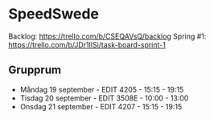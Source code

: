 # SpeedSwede

Backlog: https://trello.com/b/CSEQAVsQ/backlog
Spring #1: https://trello.com/b/JDr1IlSi/task-board-sprint-1

## Grupprum
- Måndag 19 september - EDIT 4205 - 15:15 - 19:15
- Tisdag 20 september - EDIT 3508E - 10:00 - 13:00
- Onsdag 21 september - EDIT 4207 - 15:15 - 19:15